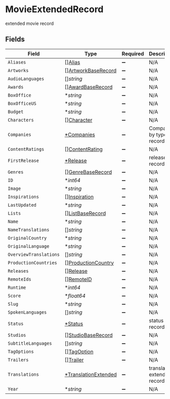 # MovieExtendedRecord

extended movie record


## Fields

| Field                                                              | Type                                                               | Required                                                           | Description                                                        |
| ------------------------------------------------------------------ | ------------------------------------------------------------------ | ------------------------------------------------------------------ | ------------------------------------------------------------------ |
| `Aliases`                                                          | [][Alias](../../models/shared/alias.md)                            | :heavy_minus_sign:                                                 | N/A                                                                |
| `Artworks`                                                         | [][ArtworkBaseRecord](../../models/shared/artworkbaserecord.md)    | :heavy_minus_sign:                                                 | N/A                                                                |
| `AudioLanguages`                                                   | []*string*                                                         | :heavy_minus_sign:                                                 | N/A                                                                |
| `Awards`                                                           | [][AwardBaseRecord](../../models/shared/awardbaserecord.md)        | :heavy_minus_sign:                                                 | N/A                                                                |
| `BoxOffice`                                                        | **string*                                                          | :heavy_minus_sign:                                                 | N/A                                                                |
| `BoxOfficeUS`                                                      | **string*                                                          | :heavy_minus_sign:                                                 | N/A                                                                |
| `Budget`                                                           | **string*                                                          | :heavy_minus_sign:                                                 | N/A                                                                |
| `Characters`                                                       | [][Character](../../models/shared/character.md)                    | :heavy_minus_sign:                                                 | N/A                                                                |
| `Companies`                                                        | [*Companies](../../models/shared/companies.md)                     | :heavy_minus_sign:                                                 | Companies by type record                                           |
| `ContentRatings`                                                   | [][ContentRating](../../models/shared/contentrating.md)            | :heavy_minus_sign:                                                 | N/A                                                                |
| `FirstRelease`                                                     | [*Release](../../models/shared/release.md)                         | :heavy_minus_sign:                                                 | release record                                                     |
| `Genres`                                                           | [][GenreBaseRecord](../../models/shared/genrebaserecord.md)        | :heavy_minus_sign:                                                 | N/A                                                                |
| `ID`                                                               | **int64*                                                           | :heavy_minus_sign:                                                 | N/A                                                                |
| `Image`                                                            | **string*                                                          | :heavy_minus_sign:                                                 | N/A                                                                |
| `Inspirations`                                                     | [][Inspiration](../../models/shared/inspiration.md)                | :heavy_minus_sign:                                                 | N/A                                                                |
| `LastUpdated`                                                      | **string*                                                          | :heavy_minus_sign:                                                 | N/A                                                                |
| `Lists`                                                            | [][ListBaseRecord](../../models/shared/listbaserecord.md)          | :heavy_minus_sign:                                                 | N/A                                                                |
| `Name`                                                             | **string*                                                          | :heavy_minus_sign:                                                 | N/A                                                                |
| `NameTranslations`                                                 | []*string*                                                         | :heavy_minus_sign:                                                 | N/A                                                                |
| `OriginalCountry`                                                  | **string*                                                          | :heavy_minus_sign:                                                 | N/A                                                                |
| `OriginalLanguage`                                                 | **string*                                                          | :heavy_minus_sign:                                                 | N/A                                                                |
| `OverviewTranslations`                                             | []*string*                                                         | :heavy_minus_sign:                                                 | N/A                                                                |
| `ProductionCountries`                                              | [][ProductionCountry](../../models/shared/productioncountry.md)    | :heavy_minus_sign:                                                 | N/A                                                                |
| `Releases`                                                         | [][Release](../../models/shared/release.md)                        | :heavy_minus_sign:                                                 | N/A                                                                |
| `RemoteIds`                                                        | [][RemoteID](../../models/shared/remoteid.md)                      | :heavy_minus_sign:                                                 | N/A                                                                |
| `Runtime`                                                          | **int64*                                                           | :heavy_minus_sign:                                                 | N/A                                                                |
| `Score`                                                            | **float64*                                                         | :heavy_minus_sign:                                                 | N/A                                                                |
| `Slug`                                                             | **string*                                                          | :heavy_minus_sign:                                                 | N/A                                                                |
| `SpokenLanguages`                                                  | []*string*                                                         | :heavy_minus_sign:                                                 | N/A                                                                |
| `Status`                                                           | [*Status](../../models/shared/status.md)                           | :heavy_minus_sign:                                                 | status record                                                      |
| `Studios`                                                          | [][StudioBaseRecord](../../models/shared/studiobaserecord.md)      | :heavy_minus_sign:                                                 | N/A                                                                |
| `SubtitleLanguages`                                                | []*string*                                                         | :heavy_minus_sign:                                                 | N/A                                                                |
| `TagOptions`                                                       | [][TagOption](../../models/shared/tagoption.md)                    | :heavy_minus_sign:                                                 | N/A                                                                |
| `Trailers`                                                         | [][Trailer](../../models/shared/trailer.md)                        | :heavy_minus_sign:                                                 | N/A                                                                |
| `Translations`                                                     | [*TranslationExtended](../../models/shared/translationextended.md) | :heavy_minus_sign:                                                 | translation extended record                                        |
| `Year`                                                             | **string*                                                          | :heavy_minus_sign:                                                 | N/A                                                                |